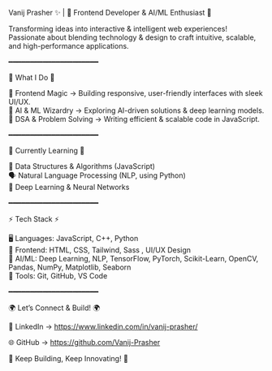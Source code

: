 <!---
Vanij-Prasher/Vanij-Prasher is a ✨ special ✨ repository because its `README.md` (this file) appears on your GitHub profile.
You can click the Preview link to take a look at your changes.
--->

Vanij Prasher ✨  |  🚀 Frontend Developer & AI/ML Enthusiast 🤖

Transforming ideas into interactive & intelligent web experiences! Passionate about blending technology & design to craft intuitive, scalable, and high-performance applications. 

━━━━━━━━━━━━━━━━━━━━━

🌟 What I Do 🌟

🎨 Frontend Magic → Building responsive, user-friendly interfaces with sleek UI/UX.  
🤖 AI & ML Wizardry → Exploring AI-driven solutions & deep learning models.  
🧠 DSA & Problem Solving → Writing efficient & scalable code in JavaScript.  

━━━━━━━━━━━━━━━━━━━━━

📖 Currently Learning 📖

🚀 Data Structures & Algorithms (JavaScript)  
🗣️ Natural Language Processing (NLP, using Python)  
🧠 Deep Learning & Neural Networks   

━━━━━━━━━━━━━━━━━━━━━

⚡ Tech Stack ⚡

🖥️ Languages: JavaScript, C++, Python  
🎨 Frontend: HTML, CSS, Tailwind, Sass , UI/UX Design   
🤖 AI/ML: Deep Learning, NLP, TensorFlow, PyTorch, Scikit-Learn, OpenCV, Pandas, NumPy, Matplotlib, Seaborn  
🧰 Tools: Git, GitHub, VS Code

━━━━━━━━━━━━━━━━━━━━━

🌍 Let’s Connect & Build! 🌍

🔗 LinkedIn → https://www.linkedin.com/in/vanij-prasher/

🌐 GitHub → https://github.com/Vanij-Prasher

🚀 Keep Building, Keep Innovating! 🚀
